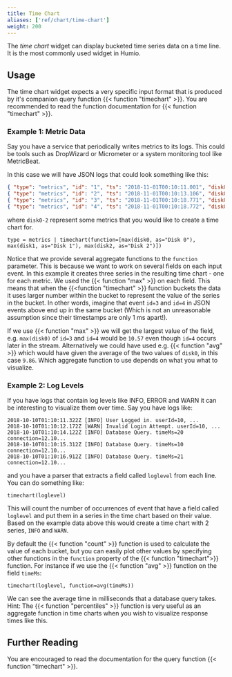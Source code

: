 ```yaml
---
title: Time Chart
aliases: ['ref/chart/time-chart']
weight: 200
---
```


The _time chart_ widget can display bucketed time series data on a time line. It is
the most commonly used widget in Humio.

## Usage

The time chart widget expects a very specific input format that is produced by
it's companion query function {{< function "timechart" >}}. You are recommended to
read the function documentation for {{< function "timechart" >}}.

### Example 1: Metric Data

Say you have a service that periodically writes metrics to its logs. This could
be tools such as DropWizard or Micrometer or a system monitoring tool like MetricBeat.

In this case we will have JSON logs that could look something like this:

```json
{ "type": "metrics", "id": "1", "ts": "2018-11-01T00:10:11.001", "disk0": 11.21, "disk1": 21.14, "disk2": 12.01  }
{ "type": "metrics", "id": "2", "ts": "2018-11-01T00:10:13.106", "disk0": 11.21, "disk1": 21.14, "disk2": 12.01  }
{ "type": "metrics", "id": "3", "ts": "2018-11-01T00:10:18.771", "disk0": 10.57, "disk1": 20.41, "disk2": 11.91  }
{ "type": "metrics", "id": "4", "ts": "2018-11-01T00:10:18.772", "disk0": 9.15, "disk1": 19.12, "disk2": 10.07  }
```

where `disk0-2` represent some metrics that you would like to create a time chart
for.

```humio
type = metrics | timechart(function=[max(disk0, as="Disk 0"), max(disk1, as="Disk 1"), max(disk2, as="Disk 2")])
```

Notice that we provide several aggregate functions to the `function` parameter.
This is because we want to work on several fields on each input event.
In this example it creates three series in the resulting time chart - one for each
metric. We used the {{< function "max" >}} on each field. This means that when the
{{<function "timechart" >}} function buckets the data it uses larger number within
the bucket to represent the value of the series in the bucket. In other words,
imagine that event `id=3` and `id=4` in JSON events above end up in the same bucket
(Which is not an unreasonable assumption since their timestamps are only 1 ms apart!).

If we use {{< function "max" >}} we will get the largest value of the field, e.g.
`max(disk0)` of `id=3` and `id=4` would be `10.57` even though `id=4` occurs later
in the stream. Alternatively we could have used e.g. {{< function "avg" >}} which
would have given the average of the two values of `disk0`, in this case `9.86`.
Which aggregate function to use depends on what you what to visualize.

### Example 2: Log Levels

If you have logs that contain log levels like INFO, ERROR and WARN it can be
interesting to visualize them over time. Say you have logs like:

```
2018-10-10T01:10:11.322Z [INFO] User Logged in. userId=10, ...
2018-10-10T01:10:12.172Z [WARN] Invalid Login Attempt. userId=10, ...
2018-10-10T01:10:14.122Z [INFO] Database Query. timeMs=20 connection=12.10...
2018-10-10T01:10:15.312Z [INFO] Database Query. timeMs=10 connection=12.10...
2018-10-10T01:10:16.912Z [INFO] Database Query. timeMs=21 connection=12.10...
```

and you have a parser that extracts a field called `loglevel` from each line.
You can do something like:

```humio
timechart(loglevel)
```

This will count the number of occurrences of event that have a field called
`loglevel` and put them in a series in the time chart based on their value.
Based on the example data above this would create a time chart with 2 series,
`INFO` and `WARN`.

By default the {{< function "count" >}} function is used to calculate the value
of each bucket, but you can easily plot other values by specifying other functions
in the `function` property of the {{< function "timechart">}} function.
For instance if we use the {{< function "avg" >}} function on the field `timeMs`:

```humio
timechart(loglevel, function=avg(timeMs))
```

We can see the average time in milliseconds that a database query takes. Hint:
The {{< function "percentiles" >}} function is very useful as an aggregate function
in time charts when you wish to visualize response times like this.

## Further Reading

You are encouraged to read the documentation for the query function {{< function "timechart" >}}.
